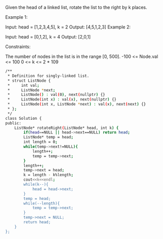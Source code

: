  
Given the head of a linked list, rotate the list to the right by k places.

 

Example 1:


Input: head = [1,2,3,4,5], k = 2
Output: [4,5,1,2,3]
Example 2:


Input: head = [0,1,2], k = 4
Output: [2,0,1]
 

Constraints:

The number of nodes in the list is in the range [0, 500].
-100 <= Node.val <= 100
0 <= k <= 2 * 109


```bash
/**
 * Definition for singly-linked list.
 * struct ListNode {
 *     int val;
 *     ListNode *next;
 *     ListNode() : val(0), next(nullptr) {}
 *     ListNode(int x) : val(x), next(nullptr) {}
 *     ListNode(int x, ListNode *next) : val(x), next(next) {}
 * };
 */
class Solution {
public:
    ListNode* rotateRight(ListNode* head, int k) {
        if(head==NULL || head->next==NULL) return head;
        ListNode* temp = head;
        int length = 0;
        while(temp->next!=NULL){
            length++;
            temp = temp->next;
        }
        length++;
        temp->next = head;
        k = length - k%length;
        cout<<k<<endl;
        while(k--){
            head = head->next;
        }
        temp = head;
        while(--length){
            temp = temp->next;
        }
        temp->next = NULL;
        return head;
    }
};
